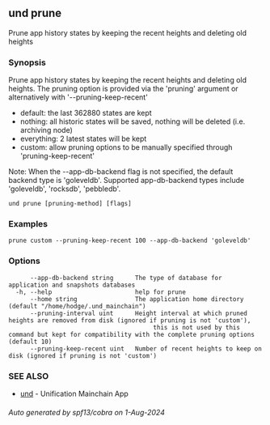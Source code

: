 ## und prune

Prune app history states by keeping the recent heights and deleting old heights

### Synopsis

Prune app history states by keeping the recent heights and deleting old heights.
The pruning option is provided via the 'pruning' argument or alternatively with '--pruning-keep-recent'

- default: the last 362880 states are kept
- nothing: all historic states will be saved, nothing will be deleted (i.e. archiving node)
- everything: 2 latest states will be kept
- custom: allow pruning options to be manually specified through 'pruning-keep-recent'

Note: When the --app-db-backend flag is not specified, the default backend type is 'goleveldb'.
Supported app-db-backend types include 'goleveldb', 'rocksdb', 'pebbledb'.

```
und prune [pruning-method] [flags]
```

### Examples

```
prune custom --pruning-keep-recent 100 --app-db-backend 'goleveldb'
```

### Options

```
      --app-db-backend string      The type of database for application and snapshots databases
  -h, --help                       help for prune
      --home string                The application home directory (default "/home/hodge/.und_mainchain")
      --pruning-interval uint      Height interval at which pruned heights are removed from disk (ignored if pruning is not 'custom'), 
                                   		this is not used by this command but kept for compatibility with the complete pruning options (default 10)
      --pruning-keep-recent uint   Number of recent heights to keep on disk (ignored if pruning is not 'custom')
```

### SEE ALSO

* [und](und.md)	 - Unification Mainchain App

###### Auto generated by spf13/cobra on 1-Aug-2024
